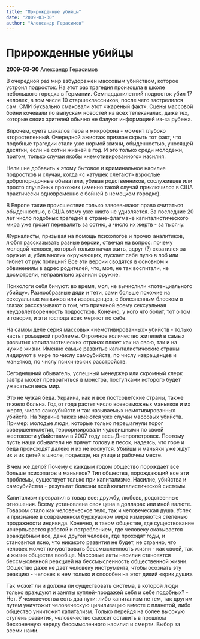 ```yaml
---
title: "Прирожденные убийцы"
date: "2009-03-30"
author: "Александр Герасимов"
---
```


# Прирожденные убийцы

**2009-03-30** Александр Герасимов

В очередной раз мир взбудоражен массовым убийством, которое устроил подросток. На этот раз трагедия произошла в школе небольшого городка в Германии. Семнадцатилетний подросток убил 17 человек, в том числе 10 старшеклассников, после чего застрелился сам. СМИ буквально смаковали этот «жареный факт». Сцены массовой бойни кочевали по выпускам новостей на всех телеканалах, даже тех, которые своих зрителей обычно не балуют информацией из-за рубежа.

Впрочем, суета шакалов пера и микрофона - момент глубоко второстепенный. Очередной ажиотаж призван скрыть тот факт, что подобные трагедии стали уже нормой жизни, обыденностью, уносящей десятки, если не сотни жизней в год. И это только среди молодежи, притом, только случаи якобы «немотивированного» насилия.

Нелишне добавить к этому бытовое и криминальное насилие подростков и случаи, когда «с катушек слетают» взрослые добропорядочные обыватели, убивая родственников, сослуживцев или просто случайных прохожих (именно такой случай приключился в США практически одновременно с бойней в немецком городке).

В Европе такие происшествия только завоевывают право считаться обыденностью, в США этому уже никто не удивляется. За последние 20 лет число подобных трагедий в стране-флагмане капиталистического мира уже грозит перевалить за сотню, а число их жертв - за тысячу.

Журналисты, призывая на помощь психологов и прочих аналитиков, любят рассказывать разные версии, отвечая на вопрос: почему молодой человек, который только начал жить, вдруг (?) схватился за оружие и, убив многих окружающих, пускает себе пулю в лоб или гибнет от рук полиции? Все эти версии сводятся в основном к обвинениям в адрес родителей, что, мол, не так воспитали, не досмотрели, неправильно хранили оружие.

Психологи себя бичуют: во время, мол, не вычислили «потенциального убийцу». Разнообразные дяди и тети, сами больше похожие на сексуальных маньяков или извращенцев, с болезненным блеском в глазах рассказывают о том, что причиной всему сексуальная неудовлетворенность подростков. Конечно, у кого что болит, тот о том и говорит, и эти господа всех меряют по себе.

На самом деле серия массовых «немотивированных» убийств - только часть громадной проблемы. Огромное количество жителей в самых развитых капиталистических странах плюет как на свою, так и на чужие жизни. Именно самые развитые капиталистические страны лидируют в мире по числу самоубийств, по числу извращенцев и маньяков, по числу психических расстройств.

Сегодняшний обыватель, успешный менеджер или скромный клерк завтра может превратиться в монстра, поступками которого будет ужасаться весь мир.

Это не чужая беда. Украина, как и все постсоветские страны, также тяжело больна. Год от года растет число всевозможных маньяков и их жертв, число самоубийств и так называемых немотивированных убийств. На Украине также имеются уже случаи массовых убийств. Пример: молодые люди, которые только перешагнули порог совершеннолетия, терроризировали чудовищными по своей жестокости убийствами в 2007 году весь Днепропетровск. Поэтому пусть наши обыватели не прячут голову в песок, надеясь, что горе и беда происходят далеко и их не коснутся. Убийцы и маньяки уже ждут их и их детей в школе, подъезде, на улице и рабочем месте.

В чем же дело? Почему с каждым годом общество порождает все больше психопатов и маньяков? Тип общества, порождающий все эти проблемы, существует только при капитализме. Насилие, убийства и самоубийства - результат болезни всей капиталистической системы.

Капитализм превратил в товар все: дружбу, любовь, родственные отношения. Всему установлена своя цена в долларах или иной валюте. Товаром стало как человеческое тело, так и человеческая душа. Успех и признание в современном буржуазном мире измеряются степенью продажности индивида. Конечно, в таком обществе, где существование исчерпывается работой и потреблением, где человеку оказывается враждебным все, даже другой человек, где проходят годы, и становится ясно, что никакого развития не будет, не странно, что человек может почувствовать бессмысленность жизни - как своей, так и жизни общества вообще. Массовые акты насилия становятся бессмысленной реакцией на бессмысленность общественной жизни. Общество даже не дает человеку инструмента, чтобы осознать эту реакцию - человек в нем только и способен на этот дикий «крик души».

Так может ли и должна ли существовать система, в которой люди только враждуют и заняты куплей-продажей себя и себе подобных? - Нет. У человечества есть два пути: либо капитализм не тем, так другим путем уничтожит человеческую цивилизацию вместе с планетой, либо общество уничтожит капитализм. Только перейдя на более высокую ступень развития, человечество сможет оставить в прошлом бесконечную череду бессмысленного насилия и смерти. Выбор за всеми нами.